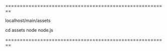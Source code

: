 ========================================================

localhost/main/assets

cd assets
node node.js

========================================================
